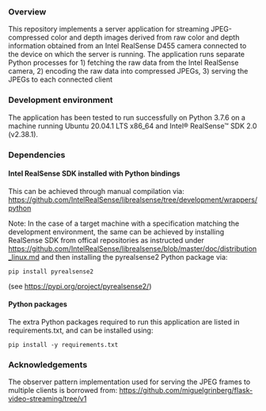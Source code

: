 ### Overview
This repository implements a server application for streaming JPEG-compressed
color and depth images derived from raw color and depth information obtained
from an Intel RealSense D455 camera connected to the device on which the server
is running.
The application runs separate Python processes for 1) fetching the raw data
from the Intel RealSense camera, 2) encoding the raw data into compressed
JPEGs, 3) serving the JPEGs to each connected client

### Development environment
The application has been tested to run successfully on Python 3.7.6
on a machine running Ubuntu 20.04.1 LTS x86_64 and Intel® RealSense™ SDK 2.0 (v2.38.1).

### Dependencies
#### Intel RealSense SDK installed with Python bindings
This can be achieved through manual compilation via:
https://github.com/IntelRealSense/librealsense/tree/development/wrappers/python

Note: In the case of a target machine with a specification matching the
development environment, the same can be achieved by installing RealSense SDK from
offical repositories as instructed under
https://github.com/IntelRealSense/librealsense/blob/master/doc/distribution_linux.md
and then installing the pyrealsense2 Python package via:
```
pip install pyrealsense2
```
(see https://pypi.org/project/pyrealsense2/)

#### Python packages
The extra Python packages required to run this application are listed in
requirements.txt, and can be installed using:
```
pip install -y requirements.txt
```

### Acknowledgements
The observer pattern implementation used for serving the JPEG frames to
multiple clients is borrowed from:
https://github.com/miguelgrinberg/flask-video-streaming/tree/v1